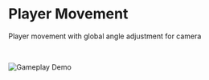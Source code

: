
# Player Movement

Player movement with global angle adjustment for camera

&nbsp;

![Gameplay Demo](player_movement.gif)